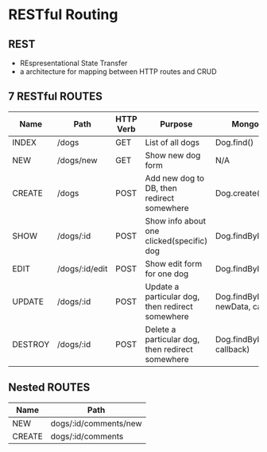 # RESTful Routing

## REST 
- REspresentational State Transfer
- a architecture for mapping between HTTP routes and CRUD

## 7 RESTful ROUTES

Name       | Path          | HTTP Verb | Purpose                                          | Mongoose Method
---------- | ------------- | --------- | ------------------------------------------------ | ---------------
   INDEX   | /dogs         | GET       | List of all dogs                                 | Dog.find()
   NEW     | /dogs/new     | GET       | Show new dog form                                | N/A
   CREATE  | /dogs         | POST      | Add new dog to DB, then redirect somewhere       | Dog.create()
   SHOW    | /dogs/:id     | POST      | Show info about one clicked(specific) dog        | Dog.findById(id, callback)
   EDIT    | /dogs/:id/edit| POST      | Show edit form for one dog                       | Dog.findById(id, callback)
   UPDATE  | /dogs/:id     | POST      | Update a particular dog, then redirect somewhere | Dog.findByIdAndUpdate(id, newData, callback)
   DESTROY | /dogs/:id     | POST      | Delete a particular dog, then redirect somewhere | Dog.findByIdAndRemove(id, callback)

## Nested ROUTES

Name     | Path                  |
-------- | --------------------- |
NEW     | dogs/:id/comments/new |
CREATE  | dogs/:id/comments     |